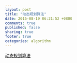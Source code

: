 ```yaml
---
layout: post
title: "动态规划算法"
date: 2015-08-19 06:21:52 +0800
comments: true
published: false
sharing: true
footer: true
categories: algorithm
---
```



<a href="http://www.cnblogs.com/rond/archive/2012/06/28/2566534.html" target="_blank"> 动态规划算法 </a>